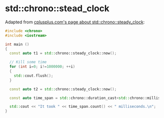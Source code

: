 # std::chrono::stead_clock

Adapted from [cplusplus.com's page about std::chrono::steady_clock](http://www.cplusplus.com/reference/chrono/steady_clock/):

```c++
#include <chrono>
#include <iostream>

int main ()
{
  const auto t1 = std::chrono::steady_clock::now();

  // Kill some time
  for (int i=0; i!=1000000; ++i)
  {
    std::cout.flush();
  }

  const auto t2 = std::chrono::steady_clock::now();

  const auto time_span = std::chrono::duration_cast<std::chrono::milliseconds>(t2 - t1);

  std::cout << "It took " << time_span.count() << " milliseconds.\n";
}
```